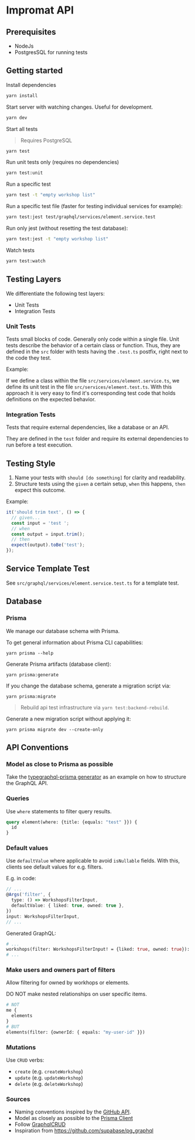 # Impromat API

## Prerequisites

- NodeJs
- PostgresSQL for running tests

## Getting started

Install dependencies

```sh
yarn install
```

Start server with watching changes. Useful for development.

```sh
yarn dev
```

Start all tests

> Requires PostgreSQL

```sh
yarn test
```

Run unit tests only (requires no dependencies)

```sh
yarn test:unit
```

Run a specific test

```bash
yarn test -t "empty workshop list"
```

Run a specific test file (faster for testing individual services for example):

```bash
yarn test:jest test/graphql/services/element.service.test
```

Run only jest (without resetting the test database):

```bash
yarn test:jest -t "empty workshop list"
```

Watch tests

```sh
yarn test:watch
```

## Testing Layers

We differentiate the following test layers:

- Unit Tests
- Integration Tests

### Unit Tests

Tests small blocks of code. Generally only code within a single file. Unit tests describe the behavior of a certain class or function. Thus, they are defined in the `src` folder with tests having the `.test.ts` postfix, right next to the code they test.

Example:

If we define a class within the file `src/services/element.service.ts`, we define its unit test in the file `src/services/element.test.ts`. With this approach it is very easy to find it's corresponding test code that holds definitions on the expected behavior.

### Integration Tests

Tests that require external dependencies, like a database or an API.

They are defined in the `test` folder and require its external dependencies to run before a test execution.

## Testing Style

1. Name your tests with `should [do something]` for clarity and readability.
2. Structure tests using the `given` a certain setup, `when` this happens, `then` expect this outcome.

Example:

```ts
it('should trim text', () => {
  // given...
  const input = 'test ';
  // when
  const output = input.trim();
  // then
  expect(output).toBe('test');
});
```

## Service Template Test

See `src/graphql/services/element.service.test.ts` for a template test.

## Database

### Prisma

We manage our database schema with Prisma.

To get general information about Prisma CLI capabilities:

```
yarn prisma --help
```

Generate Prisma artifacts (database client):

```
yarn prisma:generate
```

If you change the database schema, generate a migration script via:

```
yarn prisma:migrate
```

> Rebuild api test infrastructure via `yarn test:backend-rebuild`.

Generate a new migration script without applying it:

```
yarn prisma migrate dev --create-only
```

## API Conventions

### Model as close to Prisma as possible

Take the [typegraphql-prisma generator](https://github.com/MichalLytek/typegraphql-prisma/blob/main/examples/4-nest-js/prisma/generated/type-graphql/resolvers/inputs/UserOrderByWithRelationInput.ts) as an example on how to structure the GraphQL API.

### Queries

Use `where` statements to filter query results.

```graphql
query element(where: {title: {equals: "test" }}) {
  id
}
```

### Default values

Use `defaultValue` where applicable to avoid `isNullable` fields. With this, clients see default values for e.g. filters.

E.g. in code:

```ts
// ...
@Args('filter', {
  type: () => WorkshopsFilterInput,
  defaultValue: { liked: true, owned: true },
})
input: WorkshopsFilterInput,
// ...
```

Generated GraphQL:

```graphql
# ...
workshops(filter: WorkshopsFilterInput! = {liked: true, owned: true}): [Workshop!]!
# ...
```

### Make users and owners part of filters

Allow filtering for owned by workhops or elements.

DO NOT make nested relationships on user specific items.

```graphql
# NOT
me {
  elements
}
# BUT
elements(filter: {ownerId: { equals: "my-user-id" }})
```

### Mutations

Use `CRUD` verbs:

- `create` (e.g. `createWorkshop`)
- `update` (e.g. `updateWorkshop`)
- `delete` (e.g. `deleteWorkshop`)

### Sources

- Naming conventions inspired by the [GitHub API](https://docs.github.com/en/graphql/reference/mutations).
- Model as closely as possible to the [Prisma Client](https://www.prisma.io/docs/concepts/components/prisma-client)
- Follow [GraphqlCRUD](https://graphqlcrud.org)
- Inspiration from https://github.com/supabase/pg_graphql
